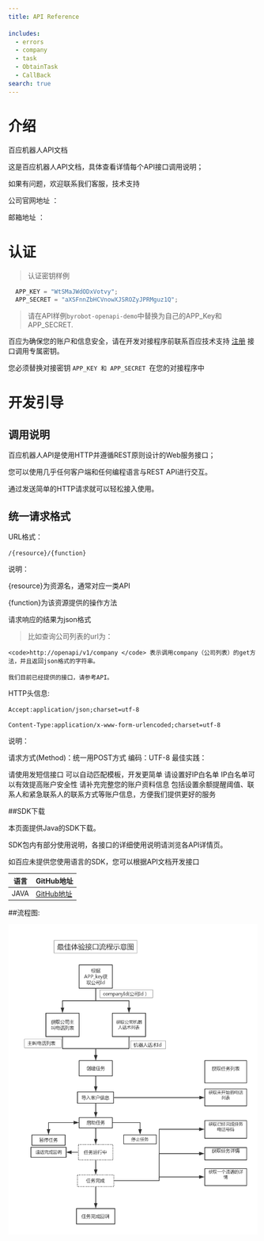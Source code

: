 ```yaml
---
title: API Reference

includes:
  - errors
  - company
  - task
  - ObtainTask
  - CallBack
search: true
---
```


# 介绍
百应机器人API文档

这是百应机器人API文档，具体查看详情每个API接口调用说明；

如果有问题，欢迎联系我们客服，技术支持

公司官网地址 ：

邮箱地址 ：

# 认证    

> 认证密钥样例

```java
  APP_KEY = "WtSMaJWdODxVotvy";
  APP_SECRET = "aXSFnnZbHCVnowXJSROZyJPRMguz1Q";    
```

> 请在API样例`byrobot-openapi-demo`中替换为自己的APP_Key和APP_SECRET.

百应为确保您的账户和信息安全，请在开发对接程序前联系百应技术支持 [注册]() 接口调用专属密钥。

<aside class="notice">
您必须替换对接密钥 <code>APP_KEY 和 APP_SECRET </code>在您的对接程序中 
</aside>

# 开发引导

## 调用说明

百应机器人API是使用HTTP并遵循REST原则设计的Web服务接口；

您可以使用几乎任何客户端和任何编程语言与REST API进行交互。

通过发送简单的HTTP请求就可以轻松接入使用。

## 统一请求格式

URL格式：

<code>/{resource}/{function}</code>

说明： 

{resource}为资源名，通常对应一类API

{function}为该资源提供的操作方法

请求响应的结果为json格式

>比如查询公司列表的url为：
  
```请求URL样例  
<code>http://openapi/v1/company </code> 表示调用company（公司列表）的get方法，并且返回json格式的字符串。

我们目前已经提供的接口，请参考API。 

```

HTTP头信息:

<code>Accept:application/json;charset=utf-8</code>

<code>Content-Type:application/x-www-form-urlencoded;charset=utf-8</code>

说明：

请求方式(Method)：统一用POST方式
编码：UTF-8
最佳实践：

请使用发短信接口
可以自动匹配模板，开发更简单
请设置好IP白名单
IP白名单可以有效提高账户安全性
请补充完整您的账户资料信息
包括设置余额提醒阈值、联系人和紧急联系人的联系方式等账户信息，方便我们提供更好的服务
>

##SDK下载

本页面提供Java的SDK下载。

SDK包内有部分使用说明，各接口的详细使用说明请浏览各API详情页。

如百应未提供您使用语言的SDK，您可以根据API文档开发接口

语言 | GitHub地址 
--------- | ------- 
JAVA | [GitHub地址](https://github.com/indata-public/byrobot-openapi-demo) 


##流程图:

 ![](images/OMS.png)
